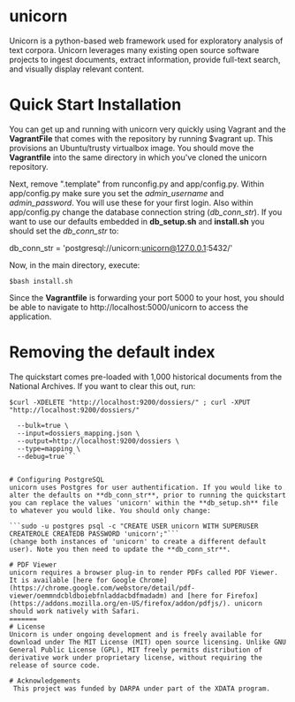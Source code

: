 # unicorn
Unicorn is a python-based web framework used for exploratory analysis of text corpora.  Unicorn leverages many existing open source software projects to ingest documents, extract information, provide full-text search, and visually display relevant content.

# Quick Start Installation
You can get up and running with unicorn very quickly using Vagrant and the **VagrantFile** that comes with the repository by running $vagrant up. This provisions an Ubuntu/trusty virtualbox image. You should move the **Vagrantfile** into the same directory in which you've cloned the unicorn repository.

Next, remove ".template" from runconfig.py and app/config.py. Within app/config.py make sure you set the *admin_username* and *admin_password*. You will use these for your first login. Also within app/config.py change the database connection string (*db_conn_str*). If you want to use our defaults embedded in **db_setup.sh** and **install.sh** you should set the *db_conn_str* to:

db_conn_str = 'postgresql://unicorn:unicorn@127.0.0.1:5432/'

Now, in the main directory, execute:


```$bash install.sh```

Since the **Vagrantfile** is forwarding your port 5000 to your host, you should be able to navigate to http://localhost:5000/unicorn to access the application.


# Removing the default index
The quickstart comes pre-loaded with 1,000 historical documents from the National Archives. If you want to clear this out, run:

```$curl -XDELETE "http://localhost:9200/dossiers/" ; curl -XPUT "http://localhost:9200/dossiers/"``` 

```$sudo elasticdump \
  --bulk=true \
  --input=dossiers_mapping.json \
  --output=http://localhost:9200/dossiers \
  --type=mapping \
  --debug=true```


# Configuring PostgreSQL
unicorn uses Postgres for user authentification. If you would like to alter the defaults on **db_conn_str**, prior to running the quickstart you can replace the values 'unicorn' within the **db_setup.sh** file to whatever you would like. You should only change:

```sudo -u postgres psql -c "CREATE USER unicorn WITH SUPERUSER CREATEROLE CREATEDB PASSWORD 'unicorn';"``` 
(change both instances of 'unicorn' to create a different default user). Note you then need to update the **db_conn_str**.

# PDF Viewer
unicorn requires a browser plug-in to render PDFs called PDF Viewer. It is available [here for Google Chrome](https://chrome.google.com/webstore/detail/pdf-viewer/oemmndcbldboiebfnladdacbdfmadadm) and [here for Firefox](https://addons.mozilla.org/en-US/firefox/addon/pdfjs/). unicorn should work natively with Safari.
=======
# License
Unicorn is under ongoing development and is freely available for download under The MIT License (MIT) open source licensing. Unlike GNU General Public License (GPL), MIT freely permits distribution of derivative work under proprietary license, without requiring the release of source code.

# Acknowledgements
 This project was funded by DARPA under part of the XDATA program.
